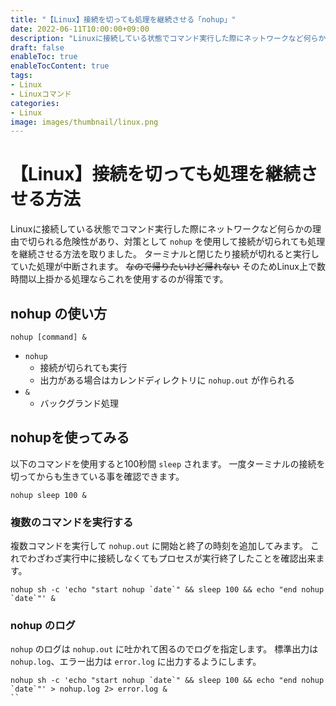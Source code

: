 ```yaml
---
title: "【Linux】接続を切っても処理を継続させる「nohup」"
date: 2022-06-11T10:00:00+09:00
description: "Linuxに接続している状態でコマンド実行した際にネットワークなど何らかの理由で切られる危険性があり、対策として nohup を使用して接続が切られても処理を継続させる方法を取りました。"
draft: false
enableToc: true
enableTocContent: true
tags: 
- Linux
- Linuxコマンド
categories: 
- Linux
image: images/thumbnail/linux.png
---
```


# 【Linux】接続を切っても処理を継続させる方法
Linuxに接続している状態でコマンド実行した際にネットワークなど何らかの理由で切られる危険性があり、対策として `nohup` を使用して接続が切られても処理を継続させる方法を取りました。
ターミナルと閉じたり接続が切れると実行していた処理が中断されます。
~~なので帰りたいけど帰れない~~
そのためLinux上で数時間以上掛かる処理ならこれを使用するのが得策です。

## nohup の使い方
```
nohup [command] & 
```

* `nohup`
  * 接続が切られても実行
  * 出力がある場合はカレンドディレクトリに `nohup.out` が作られる
* `&`
  * バックグランド処理

## nohupを使ってみる

以下のコマンドを使用すると100秒間 `sleep` されます。
一度ターミナルの接続を切ってからも生きている事を確認できます。
```
nohup sleep 100 &
```

### 複数のコマンドを実行する
複数コマンドを実行して `nohup.out` に開始と終了の時刻を追加してみます。
これでわざわざ実行中に接続しなくてもプロセスが実行終了したことを確認出来ます。
```
nohup sh -c 'echo "start nohup `date`" && sleep 100 && echo "end nohup `date`"' &
```

### nohup のログ
`nohup` のログは `nohup.out` に吐かれて困るのでログを指定します。
標準出力は `nohup.log`、エラー出力は `error.log` に出力するようにします。
```
nohup sh -c 'echo "start nohup `date`" && sleep 100 && echo "end nohup `date`"' > nohup.log 2> error.log &
``
